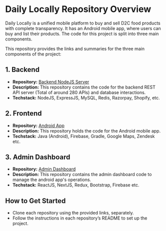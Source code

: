 # Daily Locally Repository Overview

Daily Locally is a unified mobile platform to buy and sell D2C food products with complete transparency. It has an Android mobile app, where users can buy and list their products. The code for this project is split into three main components. 

This repository provides the links and summaries for the three main components of the project:

## 1. Backend
- **Repository:** [Backend NodeJS Server](https://github.com/kirubarajm/Dailylocally-node)
- **Description:** This repository contains the code for the backend REST API server (Total of around 280 APIs) and database interactions. 
- **Techstack:** NodeJS, ExpressJS, MySQL, Redis, Razorpay, Shopify, etc.

## 2. Frontend
- **Repository:** [Android App](https://github.com/kirubarajm/Dailylocally-Android)
- **Description:** This repository holds the code for the Android mobile app.
- **Techstack:** Java (Android), Firebase, Gradle, Google Maps, Zendesk etc.

## 3. Admin Dashboard
- **Repository:** [Admin Dashboard](https://github.com/kirubarajm/Dailylocally-admin)
- **Description:** This repository contains the admin dashboard code to manage the android app's operations.
- **Techstack:** ReactJS, NextJS, Redux, Bootstrap, Firebase etc.

## How to Get Started
- Clone each repository using the provided links, separately.
- Follow the instructions in each repository’s README to set up the project.
